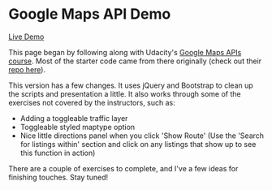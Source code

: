 # Google Maps API Demo

[Live Demo](https://mrmcnerd.github.io/Google-Maps-API-Demo/)

This page began by following along with Udacity's [Google Maps APIs course](https://www.udacity.com/course/google-maps-apis--ud864).
Most of the starter code came from there originally (check out their [repo here](https://github.com/udacity/ud864)).

This version has a few changes. It uses jQuery and Bootstrap to clean up the scripts
and presentation a little. It also works through some of the exercises not covered by
the instructors, such as:

* Adding a toggleable traffic layer
* Toggleable styled maptype option
* Nice little directions panel when you click 'Show Route' (Use the 'Search for listings within'
section and click on any listings that show up to see this function in action)

There are a couple of exercises to complete, and I've a few ideas for finishing touches. Stay tuned!
